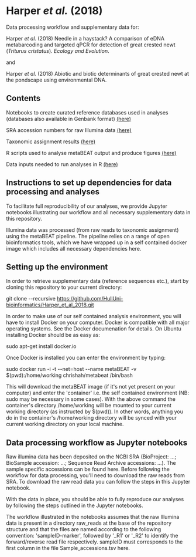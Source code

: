 # Harper *et al.* (2018)

Data processing workflow and supplementary data for:

Harper *et al.* (2018) Needle in a haystack? A comparison of eDNA metabarcoding and targeted qPCR for detection of great crested newt (*Triturus cristatus*). *Ecology and Evolution*.

and

Harper *et al.* (2018) Abiotic and biotic determinants of great crested newt at the pondscape using environmental DNA.


## Contents

Notebooks to create curated reference databases used in analyses (databases also available in Genbank format) [(here)](https://github.com/HullUni-bioinformatics/Harper_et_al_2018/tree/master/Reference%20databases)

SRA accession numbers for raw Illumina data [(here)](https://github.com/HullUni-bioinformatics/Harper_et_al_2018/blob/master/Data/Sample_accessions.tsv)

Taxonomic assignment results [(here)](https://github.com/HullUni-bioinformatics/Harper_et_al_2018/tree/master/Data)

R scripts used to analyse metaBEAT output and produce figures [(here)](https://github.com/HullUni-bioinformatics/Harper_et_al_2018/tree/master/R%20scripts)

Data inputs needed to run analyses in R [(here)](https://github.com/HullUni-bioinformatics/Harper_et_al_2018/tree/master/Data/Sample_Metadata)


## Instructions to set up dependencies for data processing and analyses

To facilitate full reproducibility of our analyses, we provide Jupyter notebooks illustrating our workflow and all necessary supplementary data in this repository.

Illumina data was processed (from raw reads to taxonomic assignment) using the metaBEAT pipeline. The pipeline relies on a range of open bioinformatics tools, which we have wrapped up in a self contained docker image which includes all necessary dependencies here.



## Setting up the environment

In order to retrieve supplementary data (reference sequences etc.), start by cloning this repository to your current directory:

git clone --recursive https://github.com/HullUni-bioinformatics/Harper_et_al_2018.git

In order to make use of our self contained analysis environment, you will have to install Docker on your computer. Docker is compatible with all major operating systems. See the Docker documenation for details. On Ubuntu installing Docker should be as easy as:

sudo apt-get install docker.io

Once Docker is installed you can enter the environment by typing:

sudo docker run -i -t --net=host --name metaBEAT -v $(pwd):/home/working chrishah/metabeat /bin/bash

This will download the metaBEAT image (if it's not yet present on your computer) and enter the 'container' i.e. the self contained environment (NB: sudo may be necessary in some cases). With the above command the container's directory /home/working will be mounted to your current working directory (as instructed by $(pwd)). In other words, anything you do in the container's /home/working directory will be synced with your current working directory on your local machine.



## Data processing workflow as Jupyter notebooks

Raw illumina data has been deposited on the NCBI SRA (BioProject: ...; BioSample accession: ...; Sequence Read Archive accessions: ...). The sample specific accessions can be found here. Before following the workflow for data processing, you'll need to download the raw reads from SRA. To download the raw read data you can follow the steps in this Jupyter notebook.

With the data in place, you should be able to fully reproduce our analyses by following the steps outlined in the Jupyter notebooks.

The workflow illustrated in the notebooks assumes that the raw Illumina data is present in a directory raw_reads at the base of the repository structure and that the files are named according to the following convention: 'sampleID-marker', followed by '_R1' or '_R2' to identify the forward/reverse read file respectively. sampleID must corresponds to the first column in the file Sample_accessions.tsv here.
